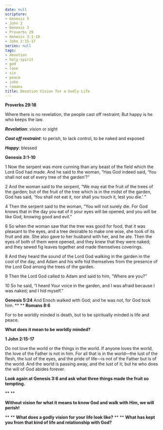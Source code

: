 ```yaml
---
date: null
scripture:
- Genesis 5
- John 2
- Genesis 3
- Proverbs 29
- Genesis 3:1-10
- John 2:15-17
series: null
tags:
- devotion
- holy-spirit
- god
- love
- sin
- peace
- john
- romans
title: Devotion Vision for a Godly Life
---
```



**Proverbs 29:18**

Where there is no revelation, the people cast off restraint; But happy is he who keeps the law.

***Revelation***: vision or sight

***Cast off restraint***: to perish, to lack control, to be naked and exposed

***Happy***: blessed

**Genesis 3:1-10**

1 Now the serpent was more cunning than any beast of the field which the Lord God had made. And he said to the woman, “Has God indeed said, ‘You shall not eat of every tree of the garden’?”

2 And the woman said to the serpent, “We may eat the fruit of the trees of the garden; but of the fruit of the tree which is in the midst of the garden, God has said, ‘You shall not eat it, nor shall you touch it, lest you die.’ ”

4 Then the serpent said to the woman, “You will not surely die. For God knows that in the day you eat of it your eyes will be opened, and you will be like God, knowing good and evil.”

6 So when the woman saw that the tree was good for food, that it was pleasant to the eyes, and a tree desirable to make one wise, she took of its fruit and ate. She also gave to her husband with her, and he ate. Then the eyes of both of them were opened, and they knew that they were naked; and they sewed fig leaves together and made themselves coverings.

8 And they heard the sound of the Lord God walking in the garden in the cool of the day, and Adam and his wife hid themselves from the presence of the Lord God among the trees of the garden.

9 Then the Lord God called to Adam and said to him, “Where are you?”

10 So he said, “I heard Your voice in the garden, and I was afraid because I was naked; and I hid myself.”

**Genesis 5:24**
And Enoch walked with God; and he was not, for God took him.
**
**
**Romans‬ ‭8:6‬ ‭**

For to be worldly minded is death, but to be spiritually minded is life and peace.

**What does it mean to be worldly minded?**

**1 John 2:15-17**

Do not love the world or the things in the world. If anyone loves the world, the love of the Father is not in him. For all that is in the world—the lust of the flesh, the lust of the eyes, and the pride of life—is not of the Father but is of the world. And the world is passing away, and the lust of it; but he who does the will of God abides forever.

**Look again at Genesis 3:6 and ask what three things made the fruit so tempting.**

**
**

**Without vision for what it means to know God and walk with Him, we will perish!**

**
**
**What does a godly vision for your life look like?**
**
**
**What has kept you from that kind of life and relationship with God?**